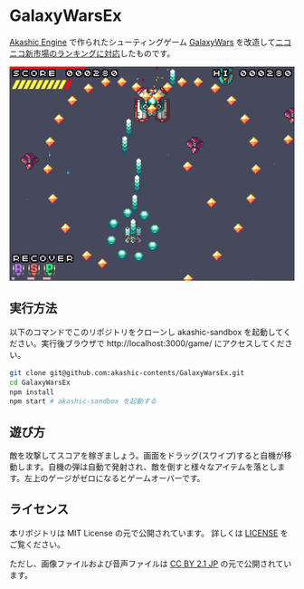 # GalaxyWarsEx

[Akashic Engine](https://akashic-games.github.io/) で作られたシューティングゲーム [GalaxyWars](https://akashic-games.github.io/demo/?title=GalaxyWars) を改造して[ニコニコ新市場のランキングに対応](https://akashic-games.github.io/guide/ranking.html)したものです。

![スクリーンショット](./img/screenshot.png)

## 実行方法

以下のコマンドでこのリポジトリをクローンし akashic-sandbox を起動してください。実行後ブラウザで http://localhost:3000/game/ にアクセスしてください。

```sh
git clone git@github.com:akashic-contents/GalaxyWarsEx.git
cd GalaxyWarsEx
npm install
npm start # akashic-sandbox を起動する
```

## 遊び方

敵を攻撃してスコアを稼ぎましょう。画面をドラッグ(スワイプ)すると自機が移動します。自機の弾は自動で発射され、敵を倒すと様々なアイテムを落とします。左上のゲージがゼロになるとゲームオーバーです。

## ライセンス

本リポジトリは MIT License の元で公開されています。
詳しくは [LICENSE](./LICENSE) をご覧ください。

ただし、画像ファイルおよび音声ファイルは
[CC BY 2.1 JP](https://creativecommons.org/licenses/by/2.1/jp/) の元で公開されています。